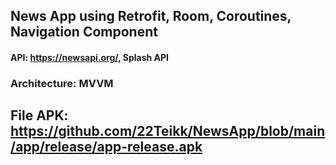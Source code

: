 ## News App using Retrofit, Room, Coroutines, Navigation Component
#### API: https://newsapi.org/, Splash API
### Architecture: MVVM
## File APK: https://github.com/22Teikk/NewsApp/blob/main/app/release/app-release.apk
